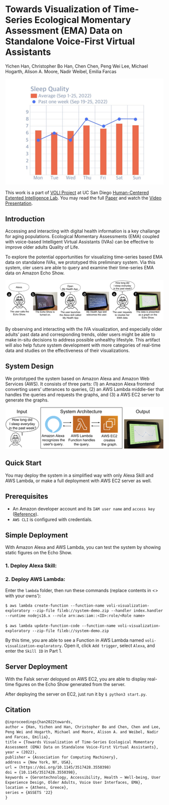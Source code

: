 # Towards Visualization of Time-Series Ecological Momentary Assessment (EMA) Data on Standalone Voice-First Virtual Assistants
Yichen Han, Christopher Bo Han, Chen Chen, Peng Wei Lee, Michael Hogarth, Alison A. Moore, Nadir Weibel, Emilia Farcas

![A user's past sleep quality presented on an Amazon Echo Show](documentation/sleepquality.jpg)

This work is a part of [VOLI Project](http://voli.ucsd.edu/) at UC San Diego [Human-Centered Extented Intelligence Lab](https://hxi.ucsd.edu/). You may read the full [Paper]() and watch the [Video Presentation](https://drive.google.com/file/d/1VW-CC7GzLiob--P1NYOe89nwbE7B3i1s/view?usp=sharing).


## Introduction
Accessing and interacting with digital health information is a key challange for aging populations. Ecological Momentary Assessments (EMA) coupled with voice-based Intelligent Virtual Assistants (IVAs) can be effective to improve older adults Quality of Life.

To explore the potential opportunities for visualizing time-series based EMA data on standalone IVAs, we prototyped this preliminary system. Via this system, oler users are able to query and examine their time-series EMA data on Amazon Echo Show.

![With touchscreen based standalone voice–first IVAs, older adults are able to query and visualize the time–series based EMA data (e.g., the quality and time of the sleep).](documentation/Sample_Workflow.jpg)

By observing and interacting with the IVA visualization, and especially older adults’ past data and corresponding trends, older users might be able
to make in-situ decisions to address possible unhealthy lifestyle. This artifact will also help future system development with more categories of real-time data and studies on the effectiveness of their visualizations.

## System Design
We prototyped the system based on Amazon Alexa and Amazon Web Services (AWS). It consists of three parts: (1) an Amazon Alexa frontend converting users’ utterances to queries, (2) an AWS Lambda middle-tier that handles the queries and requests the graphs, and (3) a AWS EC2 server to generate the graphs.

![When older adults request a graph from voice assistant Alexa. AWS Lambda handles this request by asking EC2 to generate a graph and send it back to Echo show, paired with Alexa.](documentation/System_Design.jpg)

## Quick Start
You may deploy the system in a simplified way with only Alexa Skill and AWS Lambda, or make a full deployment with AWS EC2 server as well.

## Prerequisites
+ An Amazon developer account and its ```IAM user name``` and ```access key``` ([Reference](https://docs.aws.amazon.com/powershell/latest/userguide/pstools-appendix-sign-up.html)).
+ ```AWS CLI``` is configured with credentials.

## Simple Deployment
With Amazon Alexa and AWS Lambda, you can test the system by showing static figures on the Echo Show.

### 1. Deploy Alexa Skill:

### 2. Deploy AWS Lambda:
Enter the ```lambda``` folder, then run these commands (replace contents in <> with your owns'):

```
$ aws lambda create-function --function-name voli-visualization-exploratory --zip-file fileb://system-demo.zip --handler index.handler --runtime nodejs16.x --role arn:aws:iam::<ID>:role/<Role name>

$ aws lambda update-function-code --function-name voli-visualization-exploratory --zip-file fileb://system-demo.zip
```

By this time, you are able to see a Function in AWS Lambda named ```voli-visualization-exploratory```. Open it, click ```Add trigger```, select ```Alexa```, and enter the ```Skill ID``` in Part 1.

## Server Deployment
With the Falsk server delopyed on AWS EC2, you are able to display real-time figures on the Echo Show generated from the server.

After deploying the server on EC2, just run it by ```$ python3 start.py```. 
<!-- Then you can change the URL of ```backgroundImageSource``` in ```/lambda/documents/visualization_background_document.json``` to the URL returning images in ```server/app/api.py```.  -->

## Citation
```
@inproceedings{han2022towards,
author = {Han, Yichen and Han, Christopher Bo and Chen, Chen and Lee, Peng Wei and Hogarth, Michael and Moore, Alison A. and Weibel, Nadir and Farcas, Emilia},
title = {Towards Visualization of Time-Series Ecological Momentary Assessment (EMA) Data on Standalone Voice-First Virtual Assistants},
year = (2022),
publisher = {Association for Computing Machinery},
address = {New York, NY, USA},
url = (https://doi.org/10.1145/3517428.3550398)
doi = {10.1145/3517428.3550398},
keywords = {Gerontechnology, Accessibility, Health – Well-being, User Experience Design, Older Adults, Voice User Interfaces, EMA},
location = {Athens, Greece},
series = {ASSETS '22}
}
```